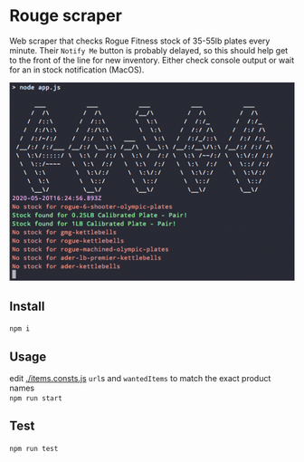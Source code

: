 # Rouge scraper
Web scraper that checks Rogue Fitness stock of 35-55lb plates every minute. Their `Notify Me` button is probably delayed, so this should help get to the front of the line for new inventory. Either check console output or wait for an in stock notification (MacOS).

![Screen Shot of app running in Terminal](./images/ScreenShot.png)

## Install
`npm i`

## Usage
edit [./items.consts.js](./items.consts.js) `url`s and `wantedItems` to match the exact product names  
`npm run start`

## Test
`npm run test`
